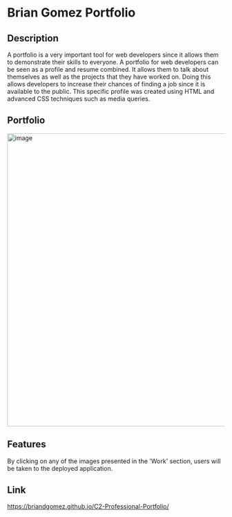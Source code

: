 # Brian Gomez Portfolio

## Description
A portfolio is a very important tool for web developers since it allows them to demonstrate their skills to everyone. A portfolio for web developers can be seen as a profile and resume combined. It allows them to talk about themselves as well as the projects that they have worked on. Doing this allows developers to increase their chances of finding a job since it is available to the public. This specific profile was created using HTML and advanced CSS techniques such as media queries. 

## Portfolio
<img width="679" alt="image" src="https://user-images.githubusercontent.com/69539559/142710231-acea36ca-c91e-4165-84cd-205e61787675.png">


## Features 
By clicking on any of the images presented in the 'Work' section, users will be taken to the deployed application.
 
## Link
https://briandgomez.github.io/C2-Professional-Portfolio/
